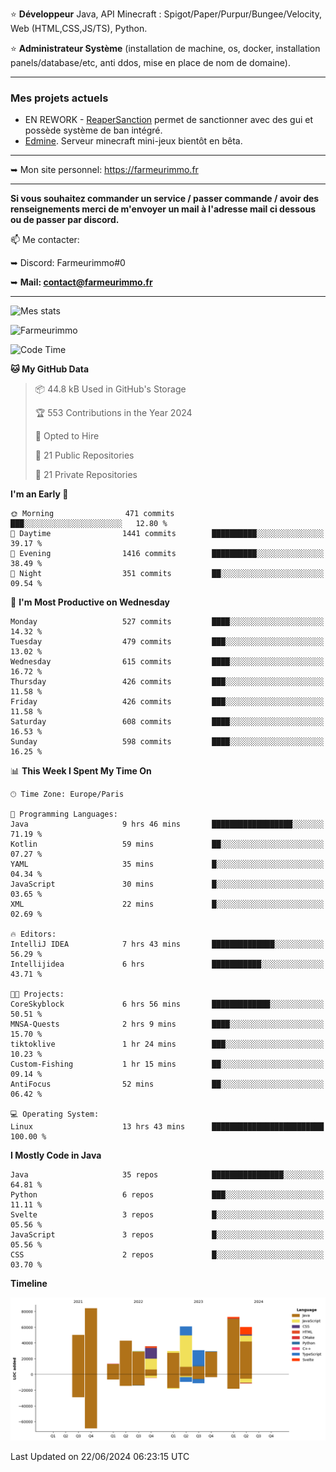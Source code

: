 ⭐ **Développeur** Java, API Minecraft : Spigot/Paper/Purpur/Bungee/Velocity, Web (HTML,CSS,JS/TS), Python.

⭐ **Administrateur Système** (installation de machine, os, docker, installation panels/database/etc, anti ddos, mise en place de nom de domaine).

---

### Mes projets actuels
- EN REWORK - [ReaperSanction](https://www.spigotmc.org/resources/reapersanction.89580/) permet de sanctionner avec des gui et possède système de ban intégré.
- [Edmine](https://edmine.net). Serveur minecraft mini-jeux bientôt en bêta.

---

➥ Mon site personnel: https://farmeurimmo.fr

---

**Si vous souhaitez commander un service / passer commande / avoir des renseignements merci de m'envoyer un mail à l'adresse mail ci dessous ou de passer par discord.**

📫 Me contacter:
 
   ➥ Discord: Farmeurimmo#0
   
   ➥ **Mail: contact@farmeurimmo.fr**

---

![Mes stats](https://github-readme-stats.farmeurimmo.fr/api?username=Farmeurimmo&count_private=true&show_icons=true&theme=radical)

<img src="https://komarev.com/ghpvc/?username=Farmeurimmo" alt="Farmeurimmo" />

<!--START_SECTION:waka-->
![Code Time](http://img.shields.io/badge/Code%20Time-1%2C395%20hrs%2017%20mins-blue)

**🐱 My GitHub Data** 

> 📦 44.8 kB Used in GitHub's Storage 
 > 
> 🏆 553 Contributions in the Year 2024
 > 
> 💼 Opted to Hire
 > 
> 📜 21 Public Repositories 
 > 
> 🔑 21 Private Repositories 
 > 
**I'm an Early 🐤** 

```text
🌞 Morning                471 commits         ███░░░░░░░░░░░░░░░░░░░░░░   12.80 % 
🌆 Daytime                1441 commits        ██████████░░░░░░░░░░░░░░░   39.17 % 
🌃 Evening                1416 commits        ██████████░░░░░░░░░░░░░░░   38.49 % 
🌙 Night                  351 commits         ██░░░░░░░░░░░░░░░░░░░░░░░   09.54 % 
```
📅 **I'm Most Productive on Wednesday** 

```text
Monday                   527 commits         ████░░░░░░░░░░░░░░░░░░░░░   14.32 % 
Tuesday                  479 commits         ███░░░░░░░░░░░░░░░░░░░░░░   13.02 % 
Wednesday                615 commits         ████░░░░░░░░░░░░░░░░░░░░░   16.72 % 
Thursday                 426 commits         ███░░░░░░░░░░░░░░░░░░░░░░   11.58 % 
Friday                   426 commits         ███░░░░░░░░░░░░░░░░░░░░░░   11.58 % 
Saturday                 608 commits         ████░░░░░░░░░░░░░░░░░░░░░   16.53 % 
Sunday                   598 commits         ████░░░░░░░░░░░░░░░░░░░░░   16.25 % 
```


📊 **This Week I Spent My Time On** 

```text
🕑︎ Time Zone: Europe/Paris

💬 Programming Languages: 
Java                     9 hrs 46 mins       ██████████████████░░░░░░░   71.19 % 
Kotlin                   59 mins             ██░░░░░░░░░░░░░░░░░░░░░░░   07.27 % 
YAML                     35 mins             █░░░░░░░░░░░░░░░░░░░░░░░░   04.34 % 
JavaScript               30 mins             █░░░░░░░░░░░░░░░░░░░░░░░░   03.65 % 
XML                      22 mins             █░░░░░░░░░░░░░░░░░░░░░░░░   02.69 % 

🔥 Editors: 
IntelliJ IDEA            7 hrs 43 mins       ██████████████░░░░░░░░░░░   56.29 % 
Intellijidea             6 hrs               ███████████░░░░░░░░░░░░░░   43.71 % 

🐱‍💻 Projects: 
CoreSkyblock             6 hrs 56 mins       █████████████░░░░░░░░░░░░   50.51 % 
MNSA-Quests              2 hrs 9 mins        ████░░░░░░░░░░░░░░░░░░░░░   15.70 % 
tiktoklive               1 hr 24 mins        ███░░░░░░░░░░░░░░░░░░░░░░   10.23 % 
Custom-Fishing           1 hr 15 mins        ██░░░░░░░░░░░░░░░░░░░░░░░   09.14 % 
AntiFocus                52 mins             ██░░░░░░░░░░░░░░░░░░░░░░░   06.42 % 

💻 Operating System: 
Linux                    13 hrs 43 mins      █████████████████████████   100.00 % 
```

**I Mostly Code in Java** 

```text
Java                     35 repos            ████████████████░░░░░░░░░   64.81 % 
Python                   6 repos             ███░░░░░░░░░░░░░░░░░░░░░░   11.11 % 
Svelte                   3 repos             █░░░░░░░░░░░░░░░░░░░░░░░░   05.56 % 
JavaScript               3 repos             █░░░░░░░░░░░░░░░░░░░░░░░░   05.56 % 
CSS                      2 repos             █░░░░░░░░░░░░░░░░░░░░░░░░   03.70 % 
```



**Timeline**

![Lines of Code chart](https://raw.githubusercontent.com/Farmeurimmo/Farmeurimmo/main/assets/bar_graph.png)


 Last Updated on 22/06/2024 06:23:15 UTC
<!--END_SECTION:waka-->
